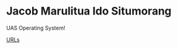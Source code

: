 <h1> Jacob Marulitua Ido Situmorang </h1>
<p> UAS Operating System! </p>
<a href="https://jacobstmrg.github.io/os201/URLs/"> URLs </a>
